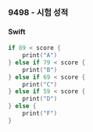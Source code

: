 ### 9498 - 시험 성적

#### Swift

```swift
if 89 < score {
    print("A")
} else if 79 < score {
    print("B")
} else if 69 < score {
    print("C")
} else if 59 < score {
    print("D")
} else {
    print("F")
}
```